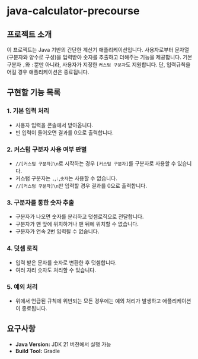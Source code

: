 # java-calculator-precourse

## 프로젝트 소개
이 프로젝트는 Java 기반의 간단한 계산기 애플리케이션입니다.
사용자로부터 문자열(구분자와 양수로 구성)을 입력받아 숫자를 추출하고 더해주는 기능을 제공합니다.
기본 구분자 `,`와 `:`뿐만 아니라, 사용자가 지정한 `커스텀 구분자`도 지원합니다.
단, 입력규칙을 어길 경우 애플리케이션은 종료됩니다.

## 구현할 기능 목록
### 1. 기본 입력 처리
  - 사용자 입력을 콘솔에서 받아옵니다.
  - 빈 입력이 들어오면 결과를 0으로 출력합니다.
### 2. 커스텀 구분자 사용 여부 판별
  - `//[커스텀 구분자]\n`로 시작하는 경우 `[커스텀 구분자]`를 구분자로 사용할 수 있습니다.
  - 커스텀 구분자는 `,`,`:`,`숫자`는 사용할 수 없습니다.
  - `//[커스텀 구분자]\n`만 입력할 경우 결과를 0으로 출력합니다.
### 3. 구분자를 통한 숫자 추출
  - 구분자가 나오면 숫자를 분리하고 덧셈로직으로 전달합니다.
  - 구분자가 맨 앞에 위치하거나 맨 뒤에 위치할 수 없습니다.
  - 구분자가 연속 2번 입력될 수 없습니다.
### 4. 덧셈 로직
  - 입력 받은 문자를 숫자로 변환한 후 덧셈합니다.
  - 여러 자리 숫자도 처리할 수 있습니다.
### 5. 예외 처리
  - 위에서 언급된 규칙에 위반되는 모든 경우에는 예외 처리가 발생하고 애플리케이션이 종료됩니다.

## 요구사항
- **Java Version:** JDK 21 버전에서 실행 가능
- **Build Tool:** Gradle